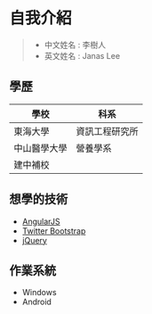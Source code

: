自我介紹
========
> * 中文姓名 : 李樹人
> * 英文姓名 : Janas Lee


學歷
-----
| 學校 | 科系 | 
| ------ | ------ |
| 東海大學 | 資訊工程研究所 |
| 中山醫學大學 | 營養學系 |
| 建中補校 |  |



想學的技術
--------
- [AngularJS]
- [Twitter Bootstrap]
- [jQuery]


作業系統
--------
- Windows
- Android

[AngularJS]: <http://angularjs.org>
[jQuery]: <http://jquery.com>
[Twitter Bootstrap]: <http://twitter.github.com/bootstrap/>
